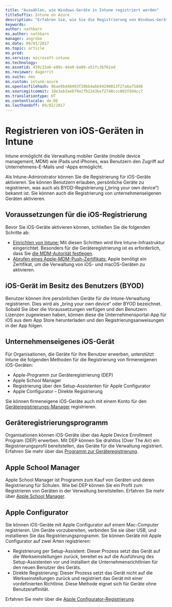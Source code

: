 ```yaml
---
title: "Auswählen, wie Windows-Geräte in Intune registriert werden"
titleSuffix: Intune on Azure
description: "Erfahren Sie, wie Sie die Registrierung von Windows-Geräten in Microsoft Intune einrichten."
keywords: 
author: nathbarn
ms.author: nathbarn
manager: angrobe
ms.date: 09/01/2017
ms.topic: article
ms.prod: 
ms.service: microsoft-intune
ms.technology: 
ms.assetid: 439c33a6-e80c-4da9-ba09-a51fc36f62ad
ms.reviewer: dagerrit
ms.suite: ems
ms.custom: intune-azure
ms.openlocfilehash: 8bae9bd48493f20bb4abb94290013f27a6a75dd6
ms.sourcegitcommit: 10e3ab2aeb79a1fb2243bef2748ccc003fdd4cc7
ms.translationtype: HT
ms.contentlocale: de-DE
ms.lasthandoff: 09/02/2017
---
```

# <a name="enroll-ios-devices-in-intune"></a>Registrieren von iOS-Geräten in Intune

Intune ermöglicht die Verwaltung mobiler Geräte (mobile device management, MDM) wie iPads und iPhones, was Benutzern den Zugriff auf Unternehmens-E-Mails und -Apps ermöglicht.

Als Intune-Administrator können Sie die Registrierung für iOS-Geräte aktivieren. Sie können Benutzern erlauben, persönliche Geräte zu registrieren, was auch als BYOD-Registrierung („bring your own device“) bekannt ist. Sie können auch die Registrierung von unternehmenseigenen Geräten aktivieren.

## <a name="prerequisites-for-ios-enrollment"></a>Voraussetzungen für die iOS-Registrierung
Bevor Sie iOS-Geräte aktivieren können, schließen Sie die folgenden Schritte ab:
- [Einrichten von Intune:](setup-steps.md) Mit diesen Schritten wird Ihre Intune-Infrastruktur eingerichtet. Besonders für die Geräteregistrierung ist es erforderlich, dass Sie [die MDM-Autorität festlegen](mdm-authority-set.md).
- [Abrufen eines Apple-MDM-Push-Zertifikats:](apple-mdm-push-certificate-get.md) Apple benötigt ein Zertifikat, um die Verwaltung von iOS- und macOS-Geräten zu aktivieren.

## <a name="user-owned-ios-devices-byod"></a>iOS-Gerät im Besitz des Benutzers (BYOD)

Benutzer können ihre persönlichen Geräte für die Intune-Verwaltung registrieren. Dies wird als „bring your own device“ oder BYOD bezeichnet. Sobald Sie über die Voraussetzungen verfügen und den Benutzern Lizenzen zugewiesen haben, können diese die Unternehmensportal-App für iOS aus dem App Store herunterladen und den Registrierungsanweisungen in der App folgen.

## <a name="company-owned-ios-devices"></a>Unternehmenseigenes iOS-Gerät
Für Organisationen, die Geräte für Ihre Benutzer erwerben, unterstützt Intune die folgenden Methoden für die Registrierung von firmeneigenen iOS-Geräten:

- Apple-Programm zur Geräteregistrierung (DEP)
- Apple School Manager
- Registrierung über den Setup-Assistenten für Apple Configurator
- Apple Configurator – Direkte Registrierung

Sie können firmeneigene iOS-Geräte auch mit einem Konto für den [Geräteregistrierungs-Manager](device-enrollment-manager-enroll.md) registrieren.

## <a name="device-enrollment-program"></a>Geräteregistrierungsprogramm
Organisationen können iOS-Geräte über das Apple Device Enrollment Program (DEP) erwerben. Mit DEP können Sie drahtlos (Over The Air) ein Registrierungsprofil bereitstellen, das Geräte für die Verwaltung registriert. Erfahren Sie mehr über das [Programm zur Geräteregistrierung](device-enrollment-program-enroll-ios.md).

## <a name="apple-school-manager"></a>Apple School Manager
Apple School Manager ist Programm zum Kauf von Geräten und deren Registrierung für Schulen. Wie bei DEP können Sie ein Profil zum Registrieren von Geräten in der Verwaltung bereitstellen. Erfahren Sie mehr über [Apple School Manager](apple-school-manager-set-up-ios.md).

## <a name="apple-configurator"></a>Apple Configurator
Sie können iOS-Geräte mit Apple Configurator auf einem Mac-Computer registrieren. Um Geräte vorzubereiten, verbinden Sie sie über USB, und installieren Sie das Registrierungsprogramm. Sie können Geräte mit Apple Configurator auf zwei Arten registrieren:
- Registrierung per Setup-Assistent: Dieser Prozess setzt das Gerät auf die Werkseinstellungen zurück, bereitet es auf die Ausführung des Setup-Assistenten vor und installiert die Unternehmensrichtlinien für den neuen Benutzer des Geräts.
- Direkte Registrierung: Dieser Prozess setzt das Gerät nicht auf die Werkseinstellungen zurück und registriert das Gerät mit einer vordefinierten Richtlinie. Diese Methode eignet sich für Geräte ohne Benutzeraffinität.

Erfahren Sie mehr über die [Apple Configurator-Registrierung](apple-configurator-setup-assistant-enroll-ios.md).
